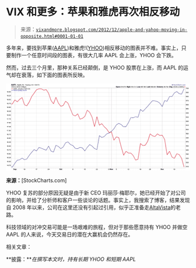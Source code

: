 <!--yml

分类：未分类

日期：2024-05-18 16:21:14

-->

# VIX 和更多：苹果和雅虎再次相反移动

> 来源：[`vixandmore.blogspot.com/2012/12/apple-and-yahoo-moving-in-opposite.html#0001-01-01`](http://vixandmore.blogspot.com/2012/12/apple-and-yahoo-moving-in-opposite.html#0001-01-01)

多年来，要找到苹果([AAPL](http://vixandmore.blogspot.com/search/label/AAPL))和雅虎!([YHOO](http://vixandmore.blogspot.com/search/label/YHOO))相反移动的图表并不难。事实上，只要制作一个任意时间段的图表，有很大几率 AAPL 会上涨，YHOO 会下跌。

然而，过去三个月里，那种关系已经颠倒，是 YHOO 股票在上涨，而 AAPL 的运气却在衰落，如下面的图表所反映。

![](img/078c68b7f2fa43ba236cb488643fa632.png)

**来源：**[StockCharts.com]

YHOO 复苏的部分原因无疑是由于新 CEO 玛丽莎·梅耶尔，她已经开始了对公司的影响，并给了分析师和客户一些谈论的话题。事实上，我搜索了博客，结果发现自 2008 年以来，公司在这里还没有引起过引用，似乎正准备走[AltaVista](http://en.wikipedia.org/wiki/AltaVista)的老路。

科技领域的对冲交易可能是一场艰难的旅程，但对于那些愿意持有 YHOO 并做空 AAPL 的人来说，今天交易日的潜在大赢机会仍然存在。

相关文章：

**披露：***在撰写本文时，持有长期 YHOO 和短期 AAPL*
